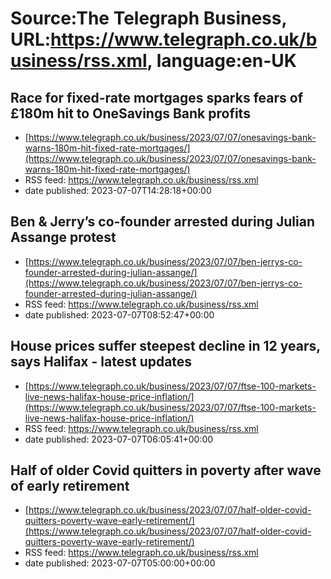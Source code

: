 # Source:The Telegraph Business, URL:https://www.telegraph.co.uk/business/rss.xml, language:en-UK

## Race for fixed-rate mortgages sparks fears of £180m hit to OneSavings Bank profits
 - [https://www.telegraph.co.uk/business/2023/07/07/onesavings-bank-warns-180m-hit-fixed-rate-mortgages/](https://www.telegraph.co.uk/business/2023/07/07/onesavings-bank-warns-180m-hit-fixed-rate-mortgages/)
 - RSS feed: https://www.telegraph.co.uk/business/rss.xml
 - date published: 2023-07-07T14:28:18+00:00



## Ben & Jerry’s co-founder arrested during Julian Assange protest
 - [https://www.telegraph.co.uk/business/2023/07/07/ben-jerrys-co-founder-arrested-during-julian-assange/](https://www.telegraph.co.uk/business/2023/07/07/ben-jerrys-co-founder-arrested-during-julian-assange/)
 - RSS feed: https://www.telegraph.co.uk/business/rss.xml
 - date published: 2023-07-07T08:52:47+00:00



## House prices suffer steepest decline in 12 years, says Halifax - latest updates
 - [https://www.telegraph.co.uk/business/2023/07/07/ftse-100-markets-live-news-halifax-house-price-inflation/](https://www.telegraph.co.uk/business/2023/07/07/ftse-100-markets-live-news-halifax-house-price-inflation/)
 - RSS feed: https://www.telegraph.co.uk/business/rss.xml
 - date published: 2023-07-07T06:05:41+00:00



## Half of older Covid quitters in poverty after wave of early retirement
 - [https://www.telegraph.co.uk/business/2023/07/07/half-older-covid-quitters-poverty-wave-early-retirement/](https://www.telegraph.co.uk/business/2023/07/07/half-older-covid-quitters-poverty-wave-early-retirement/)
 - RSS feed: https://www.telegraph.co.uk/business/rss.xml
 - date published: 2023-07-07T05:00:00+00:00



